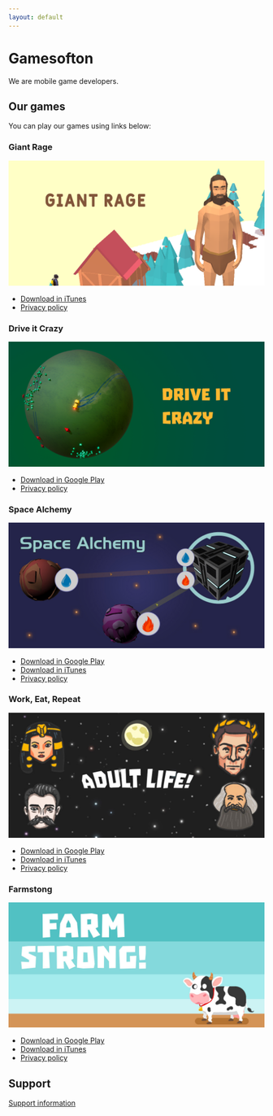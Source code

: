 ```yaml
---
layout: default
---
```


# Gamesofton

We are mobile game developers. 

## Our games
You can play our games using links below:

### Giant Rage

![Giant Rage](/imgs/promo_giant_rage.png)

- [Download in iTunes](https://apps.apple.com/us/app/id1545808302)
- [Privacy policy](/giant-rage-privacy-policy.html)

### Drive it Crazy

![Drive it Crazy](/imgs/promo_drive_it_crazy.png)

- [Download in Google Play](https://play.google.com/store/apps/details?id=net.gamesofton.driveitcrazy)
- [Privacy policy](/drive-it-crazy-privacy-policy.html)

### Space Alchemy

![Space Alchemy](/imgs/promo_spacealchemy.jpg)

- [Download in Google Play](https://play.google.com/store/apps/details?id=net.gamesofton.spacealchemy)
- [Download in iTunes](https://apps.apple.com/us/app/id1527969203)
- [Privacy policy](/space-alchemy-privacy-policy.html)

### Work, Eat, Repeat

![Work, Eat, Repeat](/imgs/promo.jpg)

- [Download in Google Play](https://play.google.com/store/apps/details?id=net.gamesofton.oligarkh)
- [Download in iTunes](https://apps.apple.com/us/app/work-eat-repeat/id1479168986)
- [Privacy policy](/adult-life-simulator-privacy-policy.html)

### Farmstong

![Farmstrong](/imgs/promo_farmstrong.jpg)

- [Download in Google Play](https://play.google.com/store/apps/details?id=net.gamesofton.zoofarmlife)
- [Download in iTunes](https://apps.apple.com/us/app/farmstrong/id1498173137)
- [Privacy policy](/farmstrong-privacy-policy.html)

## Support

[Support information](/support.html)